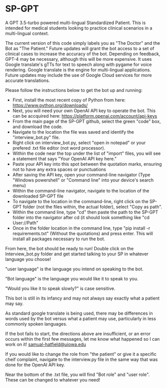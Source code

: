 # SP-GPT
A GPT 3.5-turbo powered multi-lingual Standardized Patient. This is intended for medical students looking to practice clinical scenarios in a multi-lingual context. 

The current version of this code simply labels you as "The Doctor" and the Bot as "The Patient." Future updates will grant the bot access to a set of clinical cases to increase the accuracy of the bot. 
Depending on feedback, GPT-4 may be necessary, although this will be more expensive. 
It uses Google translate's gTTs for text to speech along with pygame for voice rendering. 
Google translate is the engine for multi-lingual applications. Future updates may include the use of Google Cloud services for more accurate translations. 

Please follow the instructions below to get the bot up and running:
 - First, install the most recent copy of Python from here: https://www.python.org/downloads/
 - Next, you will need your own OpenAI API key to operate the bot. This can be accquired here:  https://platform.openai.com/account/api-keys
 - From the main page of the SP-GPT github, select the green "code" box, and download the code. 
 - Navigate to the location the file was saved and identify the "interview_bot.py" file. 
 - Right click on interview_bot.py, select "open in notepad" or your prefered .txt file editor (not word processor).
 - Within the code near the top under the list of "import" files, you will see a statement that says "Your OpenAI API key here." 
 - Paste your API key into this spot between the quotation marks, ensuring not to have any extra spaces or punctuations
 - After saving the API key, open your command-line navigator (Type "Windows powershell" or "Command line" into your device's search menu)
 - Within the command-line navigator, navigate to the location of the downloaded SP-GPT file 
  - To navigate to the location in the command-line, right click on the SP-GPT folder (not the files within, the actual folder), select "Copy as path".
  - Within the command line, type "cd" then paste the path to the SP-GPT folder into the navigator after cd (it should look something like "cd User://Path"
 - Once in the folder location in the command line, type "pip install -r requirements.txt" (Without the quotations) and press enter. This will install all packages necessary to run the bot. 

From here, the bot should be ready to run! Double click on the Interview_bot.py folder and get started talking to your SP in whatever language you choose!

"user language" is the language you intend on speaking to the bot.

"Bot language" is the language you would like it to speak to you. 

"Would you like it to speak slowly?" is case sensitive. 

This bot is still in its infancy and may not always say exactly what a patient may say. 

As standard google translate is being used, there may be differences in words used by the bot versus what a patient may use, particularly in less commonly spoken languages. 

If the bot fails to start, the directions above are insufficient, or an error occurs within the first few messages, let me know what happened so I can work on it! samual-hatfield@uiowa.edu

If you would like to change the role from "the patient" or give it a specific cheif complaint, navigate to the interview.py file in the same way that was done for the OpenAI API key. 

Near the bottom of the .txt file, you will find "Bot role" and "user role". These can be changed to whatever you need!
